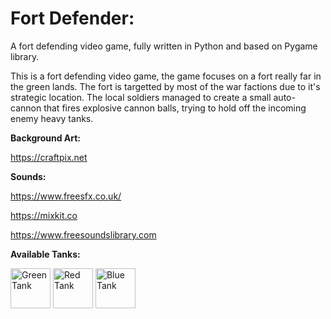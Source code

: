 # **Fort Defender**: 

A fort defending video game, fully written in Python and based on Pygame library.

This is a fort defending video game, the game focuses on a fort really far in the green lands. The fort is targetted by most of the war factions due to it's strategic location. The local soldiers managed to create a small auto-cannon that fires explosive cannon balls, trying to hold off the incoming enemy heavy tanks.

**Background Art:**

https://craftpix.net

**Sounds:**

https://www.freesfx.co.uk/ 

https://mixkit.co

https://www.freesoundslibrary.com


**Available Tanks:**

<img src="https://github.com/Carbon32/fort-kruz/blob/main/assets/Tank/Move/0.png" alt="Green Tank" width="64" height="64"> <img src="https://github.com/Carbon32/fort-kruz/blob/main/assets/Heavy/Move/0.png" alt="Red Tank" width="64" height="64"> <img src="https://github.com/Carbon32/fort-kruz/blob/main/assets/Super/Move/0.png" alt="Blue Tank" width="64" height="64">